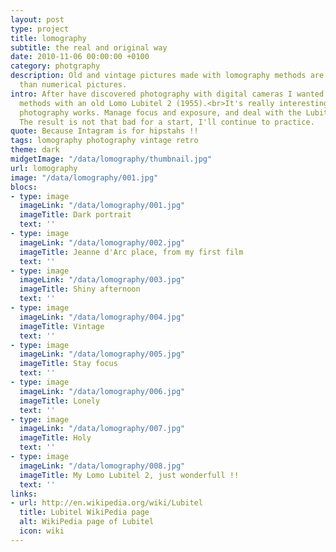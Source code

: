 ```yaml
---
layout: post
type: project
title: lomography
subtitle: the real and original way
date: 2010-11-06 00:00:00 +0100
category: photgraphy
description: Old and vintage pictures made with lomography methods are more relevant
  than numerical pictures.
intro: After have discovered photography with digital cameras I wanted to try lomography
  methods with an old Lomo Lubitel 2 (1955).<br>It's really interesting to see how
  photography works. Manage focus and exposure, and deal with the Lubitel viewer.
  The result is not that bad for a start, I'll continue to practice.
quote: Because Intagram is for hipstahs !!
tags: lomography photography vintage retro
theme: dark
midgetImage: "/data/lomography/thumbnail.jpg"
url: lomography
image: "/data/lomography/001.jpg"
blocs:
- type: image
  imageLink: "/data/lomography/001.jpg"
  imageTitle: Dark portrait
  text: ''
- type: image
  imageLink: "/data/lomography/002.jpg"
  imageTitle: Jeanne d'Arc place, from my first film
  text: ''
- type: image
  imageLink: "/data/lomography/003.jpg"
  imageTitle: Shiny afternoon
  text: ''
- type: image
  imageLink: "/data/lomography/004.jpg"
  imageTitle: Vintage
  text: ''
- type: image
  imageLink: "/data/lomography/005.jpg"
  imageTitle: Stay focus
  text: ''
- type: image
  imageLink: "/data/lomography/006.jpg"
  imageTitle: Lonely
  text: ''
- type: image
  imageLink: "/data/lomography/007.jpg"
  imageTitle: Holy
  text: ''
- type: image
  imageLink: "/data/lomography/008.jpg"
  imageTitle: My Lomo Lubitel 2, just wonderfull !!
  text: ''
links:
- url: http://en.wikipedia.org/wiki/Lubitel
  title: Lubitel WikiPedia page
  alt: WikiPedia page of Lubitel
  icon: wiki
---
```


